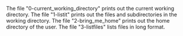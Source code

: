 The file "0-current_working_directory" prints out the current working directory.
The file "1-listit" prints out the files and subdirectories in the working directory.
The file "2-bring_me_home" prints out the home directory of the user.
The file "3-listfiles" lists files in long format.

